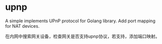 upnp
====

A simple implements UPnP protocol for Golang library.  Add port mapping for NAT devices.

在内网中搜索网关设备，检查网关是否支持upnp协议，若支持，添加端口映射。
